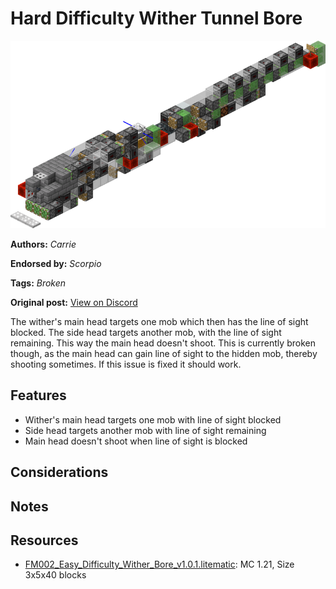 # Hard Difficulty Wither Tunnel Bore
<img alt="area_render_125_.png" src="images/area_render_125_.png?raw=1" height="300px">

**Authors:** *Carrie*

**Endorsed by:** *Scorpio*

**Tags:** *Broken*

**Original post:** [View on Discord](https://discord.com/channels/913065809096638494/1392443408815099975)

The wither's main head targets one mob which then has the line of sight blocked. The side head targets another mob, with the line of sight remaining. This way the main head doesn't shoot. This is currently broken though, as the main head can gain line of sight to the hidden mob, thereby shooting sometimes. If this issue is fixed it should work.
## Features
- Wither's main head targets one mob with line of sight blocked
- Side head targets another mob with line of sight remaining
- Main head doesn't shoot when line of sight is blocked
## Considerations

## Notes

## Resources
- [FM002_Easy_Difficulty_Wither_Bore_v1.0.1.litematic](attachments/FM002_Easy_Difficulty_Wither_Bore_v1.0.1.litematic): MC 1.21, Size 3x5x40 blocks
